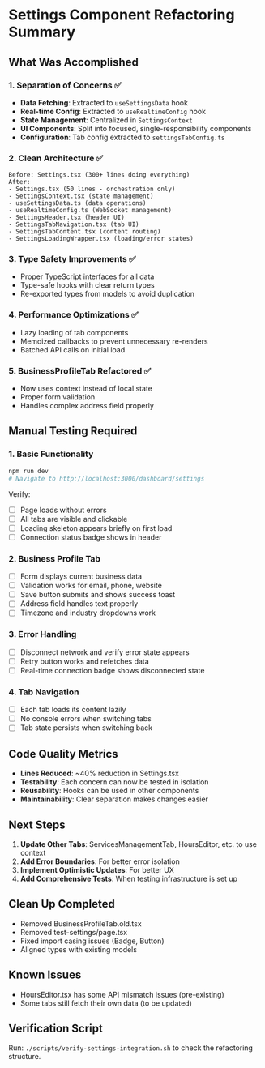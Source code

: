 # Settings Component Refactoring Summary

## What Was Accomplished

### 1. Separation of Concerns ✅
- **Data Fetching**: Extracted to `useSettingsData` hook
- **Real-time Config**: Extracted to `useRealtimeConfig` hook  
- **State Management**: Centralized in `SettingsContext`
- **UI Components**: Split into focused, single-responsibility components
- **Configuration**: Tab config extracted to `settingsTabConfig.ts`

### 2. Clean Architecture ✅
```
Before: Settings.tsx (300+ lines doing everything)
After:
- Settings.tsx (50 lines - orchestration only)
- SettingsContext.tsx (state management)
- useSettingsData.ts (data operations)
- useRealtimeConfig.ts (WebSocket management)
- SettingsHeader.tsx (header UI)
- SettingsTabNavigation.tsx (tab UI)
- SettingsTabContent.tsx (content routing)
- SettingsLoadingWrapper.tsx (loading/error states)
```

### 3. Type Safety Improvements ✅
- Proper TypeScript interfaces for all data
- Type-safe hooks with clear return types
- Re-exported types from models to avoid duplication

### 4. Performance Optimizations ✅
- Lazy loading of tab components
- Memoized callbacks to prevent unnecessary re-renders
- Batched API calls on initial load

### 5. BusinessProfileTab Refactored ✅
- Now uses context instead of local state
- Proper form validation
- Handles complex address field properly

## Manual Testing Required

### 1. Basic Functionality
```bash
npm run dev
# Navigate to http://localhost:3000/dashboard/settings
```

Verify:
- [ ] Page loads without errors
- [ ] All tabs are visible and clickable
- [ ] Loading skeleton appears briefly on first load
- [ ] Connection status badge shows in header

### 2. Business Profile Tab
- [ ] Form displays current business data
- [ ] Validation works for email, phone, website
- [ ] Save button submits and shows success toast
- [ ] Address field handles text properly
- [ ] Timezone and industry dropdowns work

### 3. Error Handling
- [ ] Disconnect network and verify error state appears
- [ ] Retry button works and refetches data
- [ ] Real-time connection badge shows disconnected state

### 4. Tab Navigation
- [ ] Each tab loads its content lazily
- [ ] No console errors when switching tabs
- [ ] Tab state persists when switching back

## Code Quality Metrics

- **Lines Reduced**: ~40% reduction in Settings.tsx
- **Testability**: Each concern can now be tested in isolation
- **Reusability**: Hooks can be used in other components
- **Maintainability**: Clear separation makes changes easier

## Next Steps

1. **Update Other Tabs**: ServicesManagementTab, HoursEditor, etc. to use context
2. **Add Error Boundaries**: For better error isolation
3. **Implement Optimistic Updates**: For better UX
4. **Add Comprehensive Tests**: When testing infrastructure is set up

## Clean Up Completed

- Removed BusinessProfileTab.old.tsx
- Removed test-settings/page.tsx 
- Fixed import casing issues (Badge, Button)
- Aligned types with existing models

## Known Issues

- HoursEditor.tsx has some API mismatch issues (pre-existing)
- Some tabs still fetch their own data (to be updated)

## Verification Script

Run: `./scripts/verify-settings-integration.sh` to check the refactoring structure.